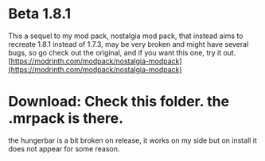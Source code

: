 # Beta 1.8.1
This a sequel to my mod pack, nostalgia mod pack, that instead aims to recreate 1.8.1 instead of 1.7.3, may be very broken and might have several bugs, so go check out the original, and if you want this one, try it out.
[https://modrinth.com/modpack/nostalgia-modpack](https://modrinth.com/modpack/nostalgia-modpack)

# Download: Check this folder. the .mrpack is there.

the hungerbar is a bit broken on release, it works on my side but on install it does not appear for some reason.
